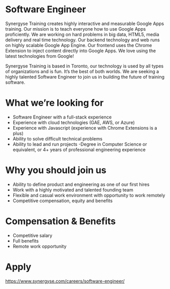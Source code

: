 # Software Engineer
Synergyse Training creates highly interactive and measurable Google Apps training. Our mission is to teach everyone how to use Google Apps proficiently. We are working on hard problems in big data, HTML5, media delivery and real time technology. Our backend technology and web runs on highly scalable Google App Engine. Our frontend uses the Chrome Extension to inject content directly into Google Apps. We love using the latest technologies from Google!

Synergyse Training is based in Toronto, our technology is used by all types of organizations and is fun. It’s the best of both worlds. We are seeking a highly talented Software Engineer to join us in building the future of training software.

# What we’re looking for
- Software Engineer with a full-stack experience
- Experience with cloud technologies (GAE, AWS, or Azure)
- Experience with Javascript (experience with Chrome Extensions is a plus)
- Ability to solve difficult technical problems
- Ability to lead and run projects
-Degree in Computer Science or equivalent, or 4+ years of professional engineering experience

# Why you should join us
- Ability to define product and engineering as one of our first hires
- Work with a highly motivated and talented founding team
- Flexible and casual work environment with opportunity to work remotely
- Competitive compensation, equity and benefits

# Compensation & Benefits
- Competitive salary
- Full benefits
- Remote work opportunity

# Apply
https://www.synergyse.com/careers/software-engineer/